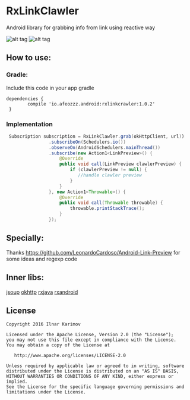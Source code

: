 # RxLinkClawler
Android library for grabbing info from link using reactive way

![alt tag](https://raw.githubusercontent.com/afeozzz/RxLinkClawler/master/images/0.jpg)
![alt tag](https://raw.githubusercontent.com/afeozzz/RxLinkClawler/master/images/1.jpg)

## How to use:
### Gradle:

Include this code in your app gradle

```
dependencies {    
        compile 'io.afeozzz.android:rxlinkcrawler:1.0.2'
 }
```
    
### Implementation

```java
 Subscription subscription = RxLinkClawler.grab(okHttpClient, url))
                .subscribeOn(Schedulers.io())
                .observeOn(AndroidSchedulers.mainThread())
                .subscribe(new Action1<LinkPreview>() {
                    @Override
                    public void call(LinkPreview clawlerPreview) {
                        if (clawlerPreview != null) {
                           //handle clawler preview
                        }
                    }
                }, new Action1<Throwable>() {
                    @Override
                    public void call(Throwable throwable) {
                        throwable.printStackTrace();
                    }
                });
```

## Specially:

Thanks https://github.com/LeonardoCardoso/Android-Link-Preview for some ideas and regexp code

## Inner libs:
[jsoup](https://jsoup.org/)
[okhttp](https://github.com/square/okhttp)
[rxjava](https://github.com/ReactiveX/RxJava)
[rxandroid](https://github.com/ReactiveX/RxAndroid)

License
-------

    Copyright 2016 Ilnar Karimov

    Licensed under the Apache License, Version 2.0 (the "License");
    you may not use this file except in compliance with the License.
    You may obtain a copy of the License at

       http://www.apache.org/licenses/LICENSE-2.0

    Unless required by applicable law or agreed to in writing, software
    distributed under the License is distributed on an "AS IS" BASIS,
    WITHOUT WARRANTIES OR CONDITIONS OF ANY KIND, either express or implied.
    See the License for the specific language governing permissions and
    limitations under the License.
